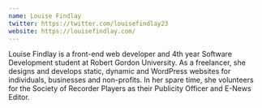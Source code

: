 ```yaml
---
name: Louise Findlay
twitter: https://twitter.com/louisefindlay23
website: https://louisefindlay.com/
---
```

Louise Findlay is a front-end web developer and 4th year Software Development student at Robert Gordon University. As a freelancer, she designs and develops static, dynamic and WordPress websites for individuals, businesses and non-profits. In her spare time, she volunteers for the Society of Recorder Players as their Publicity Officer and E-News Editor.
